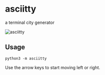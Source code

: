 # asciitty

a terminal city generator

![asciitty](asciitty.gif)

## Usage

    python3 -m asciitty

Use the arrow keys to start moving left or right.
